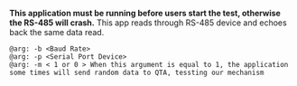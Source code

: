 **This application must be running before users start the test, otherwise the RS-485 will crash.**
This app reads through RS-485 device and echoes back the same data read.

    @arg: -b <Baud Rate>
    @arg: -p <Serial Port Device>
    @arg: -m < 1 or 0 > When this argument is equal to 1, the application some times will send random data to QTA, tessting our mechanism 